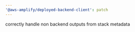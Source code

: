 ```yaml
---
'@aws-amplify/deployed-backend-client': patch
---
```


correctly handle non backend outputs from stack metadata
